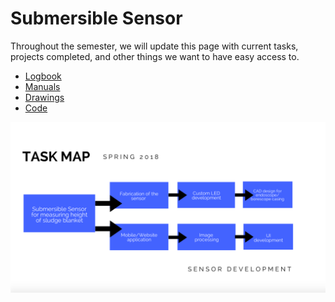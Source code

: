 # Submersible Sensor

Throughout the semester, we will update this page with current tasks, projects completed,
and other things we want to have easy access to.


* [Logbook](./logs/week1/week1.md)
* [Manuals](./manuals/manuals.md)
* [Drawings](./drawings/drawings.md)
* [Code](./code/code.md)



![](taskmap.jpg)
